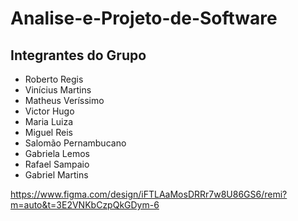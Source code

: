 # Analise-e-Projeto-de-Software
## Integrantes do Grupo
- Roberto Regis
- Vinícius Martins
- Matheus Veríssimo
- Victor Hugo
- Maria Luiza
- Miguel Reis
- Salomão Pernambucano
- Gabriela Lemos 
- Rafael Sampaio
- Gabriel Martins




https://www.figma.com/design/iFTLAaMosDRRr7w8U86GS6/remi?m=auto&t=3E2VNKbCzpQkGDym-6

